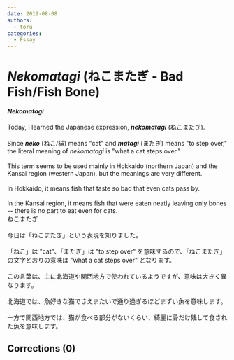 ```yaml
---
date: 2019-08-08
authors:
  - toru
categories:
  - Essay
---
```


<h1 id="subject_show"><strong><em>Nekomatagi</strong></em> (ねこまたぎ - Bad Fish/Fish Bone)</h1>
<div class="date" hidden>Aug 8, 2019 16:42</div>
<div id="post"><div id="body_show_ori">
<strong><em>Nekomatagi</strong></em><br/><br/>Today, I learned the Japanese expression, <strong><em>nekomatagi</em></strong> (ねこまたぎ).<br/><br/>Since <strong><em>neko</em></strong> (ねこ/猫) means "cat" and <strong><em>matagi</em></strong> (またぎ) means "to step over," the literal meaning of <em>nekomatagi</em> is "what a cat steps over."<br/><br/>This term seems to be used mainly in Hokkaido (northern Japan) and the Kansai region (western Japan), but the meanings are very different.<br/><br/>In Hokkaido, it means fish that taste so bad that even cats pass by.<br/><br/>In the Kansai region, it means fish that were eaten neatly leaving only bones -- there is no part to eat even for cats.
</div></div>

<!-- more -->

<div id="post_ja"><div id="body_show_mo">
ねこまたぎ<br/><br/>今日は「ねこまたぎ」という表現を知りました。<br/><br/>「ねこ」は "cat"、「またぎ」は "to step over" を意味するので、「ねこまたぎ」の文字どおりの意味は "what a cat steps over" となります。<br/><br/>この言葉は、主に北海道や関西地方で使われているようですが、意味は大きく異なります。<br/><br/>北海道では、魚好きな猫でさえまたいで通り過ぎるほどまずい魚を意味します。<br/><br/>一方で関西地方では、猫が食べる部分がないくらい、綺麗に骨だけ残して食された魚を意味します。
</div></div>

## Corrections (0)
